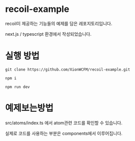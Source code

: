 # recoil-example

recoil이 제공하는 기능들의 예제를 담은 레포지토리입니다.

next.js / typescript 환경에서 작성되었습니다.

# 실행 방법

```
git clone https://github.com/XionWCFM/recoil-example.git
```

```
npm i
```

```
npm run dev
```

# 예제보는방법

src/atoms/index.ts 에서 atom관련 코드를 확인할 수 있습니다.

실제로 코드를 사용하는 부분은 components에서 이루어집니다.
